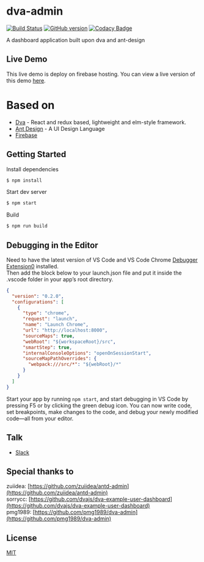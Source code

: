 # dva-admin 

[![Build Status](https://travis-ci.org/Mesamo/dva-admin.svg?branch=master)](https://travis-ci.org/Mesamo/dva-admin)
[![GitHub version](https://badge.fury.io/gh/Mesamo%2Fdva-admin.svg)](https://badge.fury.io/gh/Mesamo%2Fdva-admin)
[![Codacy Badge](https://api.codacy.com/project/badge/Grade/2431df871cfc4e7aa82e921e8652960c)](https://www.codacy.com/app/mesamo/dva-admin?utm_source=github.com&utm_medium=referral&utm_content=Mesamo/dva-admin&utm_campaign=badger)

A dashboard application built upon dva and ant-design

## Live Demo
This live demo is deploy on firebase hosting. You can view a live version of this demo [here](https://dva-admin.firebaseapp.com).

# Based on
* [Dva][dva-repo] - React and redux based, lightweight and elm-style framework. 
* [Ant Design][antd-repo] - A UI Design Language
* [Firebase][firebase-url]

## Getting Started
Install dependencies
```bash
$ npm install
```

Start dev server
```bash
$ npm start
```

Build
```bash
$ npm run build
```

## Debugging in the Editor

Need to have the latest version of VS Code and VS Code Chrome [Debugger Extension0][extension] installed.  
Then add the block below to your launch.json file and put it inside the .vscode folder in your app’s root directory.
```json
{
  "version": "0.2.0",
  "configurations": [
    {
      "type": "chrome",
      "request": "launch",
      "name": "Launch Chrome",
      "url": "http://localhost:8000",
      "sourceMaps": true,
      "webRoot": "${workspaceRoot}/src",
      "smartStep": true,
      "internalConsoleOptions": "openOnSessionStart",
      "sourceMapPathOverrides": {
        "webpack:///src/*": "${webRoot}/*"
      }
    }
  ]
}
```
Start your app by running `npm start`, and start debugging in VS Code by pressing F5 or by clicking the green debug icon. You can now write code, set breakpoints, make changes to the code, and debug your newly modified code—all from your editor.

## Talk
* [Slack](https://mesamo.slack.com)

## Special thanks to
zuiidea: [https://github.com/zuiidea/antd-admin](https://github.com/zuiidea/antd-admin)  
sorrycc: [https://github.com/dvajs/dva-example-user-dashboard](https://github.com/dvajs/dva-example-user-dashboard)  
pmg1989: [https://github.com/pmg1989/dva-admin](https://github.com/pmg1989/dva-admin)

## License
[MIT](https://tldrlegal.com/license/mit-license)



[demo-url]: https://dva-admin.firebaseapp.com  
[dva-repo]: https://github.com/dvajs/dva  
[antd-repo]: https://github.com/ant-design/ant-design  
[firebase-url]: https://firebase.google.com/  
[extension]: https://marketplace.visualstudio.com/items?itemName=msjsdiag.debugger-for-chrome

